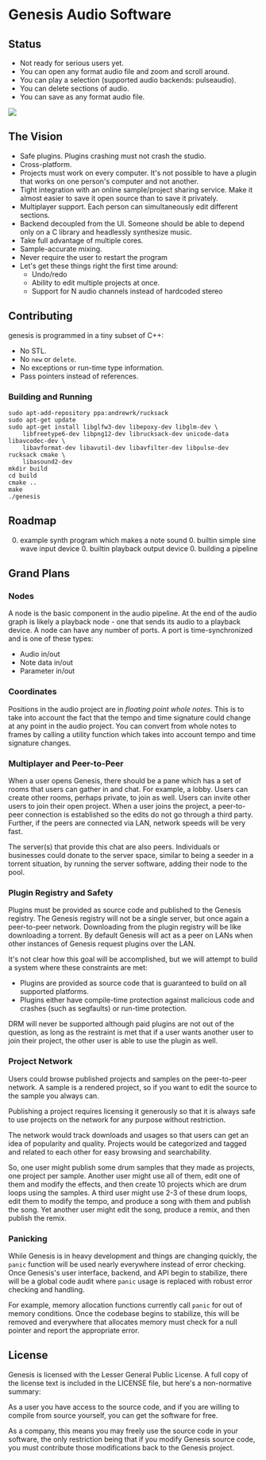 # Genesis Audio Software

## Status

 * Not ready for serious users yet.
 * You can open any format audio file and zoom and scroll around.
 * You can play a selection (supported audio backends: pulseaudio).
 * You can delete sections of audio.
 * You can save as any format audio file.

![](https://s3.amazonaws.com/superjoe/temp/genesis-deb4513.png)

## The Vision

 * Safe plugins. Plugins crashing must not crash the studio.
 * Cross-platform.
 * Projects must work on every computer. It's not possible to have a plugin
   that works on one person's computer and not another.
 * Tight integration with an online sample/project sharing service. Make it
   almost easier to save it open source than to save it privately.
 * Multiplayer support. Each person can simultaneously edit different sections.
 * Backend decoupled from the UI. Someone should be able to depend only
   on a C library and headlessly synthesize music.
 * Take full advantage of multiple cores.
 * Sample-accurate mixing.
 * Never require the user to restart the program
 * Let's get these things right the first time around:
   - Undo/redo
   - Ability to edit multiple projects at once.
   - Support for N audio channels instead of hardcoded stereo

## Contributing

genesis is programmed in a tiny subset of C++:

 * No STL.
 * No `new` or `delete`.
 * No exceptions or run-time type information.
 * Pass pointers instead of references.

### Building and Running

```
sudo apt-add-repository ppa:andrewrk/rucksack
sudo apt-get update
sudo apt-get install libglfw3-dev libepoxy-dev libglm-dev \
    libfreetype6-dev libpng12-dev librucksack-dev unicode-data libavcodec-dev \
    libavformat-dev libavutil-dev libavfilter-dev libpulse-dev rucksack cmake \
    libasound2-dev
mkdir build
cd build
cmake ..
make
./genesis
```

## Roadmap

 0. example synth program which makes a note sound
    0. builtin simple sine wave input device
    0. builtin playback output device
    0. building a pipeline

## Grand Plans

### Nodes

A node is the basic component in the audio pipeline. At the end of the audio
graph is likely a playback node - one that sends its audio to a playback
device. A node can have any number of ports. A port is time-synchronized and
is one of these types:

 * Audio in/out
 * Note data in/out
 * Parameter in/out

### Coordinates

Positions in the audio project are in *floating point whole notes*. This is to
take into account the fact that the tempo and time signature could change at
any point in the audio project. You can convert from whole notes to frames by
calling a utility function which takes into account tempo and time signature
changes.

### Multiplayer and Peer-to-Peer

When a user opens Genesis, there should be a pane which has a set of rooms that
users can gather in and chat. For example, a lobby. Users can create other
rooms, perhaps private, to join as well. Users can invite other users to join
their open project. When a user joins the project, a peer-to-peer connection is
established so the edits do not go through a third party. Further, if the peers
are connected via LAN, network speeds will be very fast.

The server(s) that provide this chat are also peers. Individuals or businesses
could donate to the server space, similar to being a seeder in a torrent
situation, by running the server software, adding their node to the pool.

### Plugin Registry and Safety

Plugins must be provided as source code and published to the Genesis registry.
The Genesis registry will not be a single server, but once again a peer-to-peer
network. Downloading from the plugin registry will be like downloading a
torrent. By default Genesis will act as a peer on LANs when other instances of
Genesis request plugins over the LAN.

It's not clear how this goal will be accomplished, but we will attempt to build
a system where these constraints are met:

 * Plugins are provided as source code that is guaranteed to build on all
   supported platforms.
 * Plugins either have compile-time protection against malicious code and
   crashes (such as segfaults) or run-time protection.

DRM will never be supported although paid plugins are not out of the question,
as long as the restraint is met that if a user wants another user to join their
project, the other user is able to use the plugin as well.

### Project Network

Users could browse published projects and samples on the peer-to-peer network.
A sample is a rendered project, so if you want to edit the source to the sample
you always can.

Publishing a project requires licensing it generously so that it is always safe
to use projects on the network for any purpose without restriction.

The network would track downloads and usages so that users can get an idea of
popularity and quality. Projects would be categorized and tagged and related to
each other for easy browsing and searchability.

So, one user might publish some drum samples that they made as projects, one
project per sample. Another user might use all of them, edit one of them and
modify the effects, and then create 10 projects which are drum loops using the
samples. A third user might use 2-3 of these drum loops, edit them to modify
the tempo, and produce a song with them and publish the song. Yet another user
might edit the song, produce a remix, and then publish the remix.

### Panicking

While Genesis is in heavy development and things are changing quickly, the
`panic` function will be used nearly everywhere instead of error checking. Once
Genesis's user interface, backend, and API begin to stabilize, there will be
a global code audit where `panic` usage is replaced with robust error checking
and handling.

For example, memory allocation functions currently call `panic` for out of
memory conditions. Once the codebase begins to stabilize, this will be removed
and everywhere that allocates memory must check for a null pointer and report
the appropriate error.

## License

Genesis is licensed with the Lesser General Public License. A full copy of the
license text is included in the LICENSE file, but here's a non-normative
summary:

As a user you have access to the source code, and if you are willing to compile
from source yourself, you can get the software for free.

As a company, this means you may freely use the source code in your software,
the only restriction being that if you modify Genesis source code, you must
contribute those modifications back to the Genesis project.
